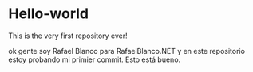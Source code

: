 # Hello-world
This is the very first repository ever!

ok gente soy Rafael Blanco para RafaelBlanco.NET y en este repositorio estoy probando mi primier commit. 
Esto está bueno.
